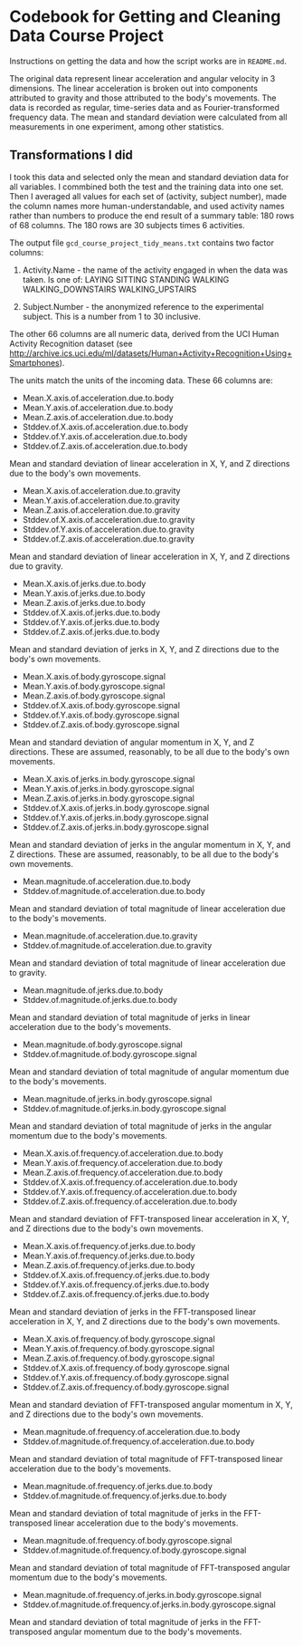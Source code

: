 Codebook for Getting and Cleaning Data Course Project
=====================================================

Instructions on getting the data and how the script works are in `README.md`.

The original data represent linear acceleration and angular velocity in 3 dimensions. The linear acceleration is broken out into
components attributed to gravity and those attributed to the body's movements. The data is recorded as regular,
time-series data and as Fourier-transformed frequency data. The mean and standard deviation were calculated from all measurements in one experiment, among other statistics.

Transformations I did
---------------------

I took this data and selected only the mean and standard deviation data for all variables. I commbined both the test and the training data into one set. Then I averaged all values for each set of (activity, subject number), made the column names more human-understandable, and used activity names rather than numbers to produce the end result of
a summary table: 180 rows of 68 columns. The 180 rows are 30 subjects times 6 activities.

The output file `gcd_course_project_tidy_means.txt` contains two factor columns:

1. Activity.Name - the name of the activity engaged in when the data was taken. Is one of:
        LAYING
        SITTING
        STANDING
        WALKING
        WALKING_DOWNSTAIRS
        WALKING_UPSTAIRS

2. Subject.Number - the anonymized reference to the experimental subject. This is a number from 1 to 30 inclusive.

The other 66 columns are all numeric data, derived from the UCI Human Activity Recognition dataset (see http://archive.ics.uci.edu/ml/datasets/Human+Activity+Recognition+Using+Smartphones).

The units match the units of the incoming data. These 66 columns are:

 * Mean.X.axis.of.acceleration.due.to.body
 * Mean.Y.axis.of.acceleration.due.to.body
 * Mean.Z.axis.of.acceleration.due.to.body
 * Stddev.of.X.axis.of.acceleration.due.to.body
 * Stddev.of.Y.axis.of.acceleration.due.to.body
 * Stddev.of.Z.axis.of.acceleration.due.to.body

Mean and standard deviation of linear acceleration in X, Y, and Z directions due to the body's own movements.

 * Mean.X.axis.of.acceleration.due.to.gravity
 * Mean.Y.axis.of.acceleration.due.to.gravity
 * Mean.Z.axis.of.acceleration.due.to.gravity
 * Stddev.of.X.axis.of.acceleration.due.to.gravity
 * Stddev.of.Y.axis.of.acceleration.due.to.gravity
 * Stddev.of.Z.axis.of.acceleration.due.to.gravity

Mean and standard deviation of linear acceleration in X, Y, and Z directions due to gravity.

 * Mean.X.axis.of.jerks.due.to.body
 * Mean.Y.axis.of.jerks.due.to.body
 * Mean.Z.axis.of.jerks.due.to.body
 * Stddev.of.X.axis.of.jerks.due.to.body
 * Stddev.of.Y.axis.of.jerks.due.to.body
 * Stddev.of.Z.axis.of.jerks.due.to.body

Mean and standard deviation of jerks in X, Y, and Z directions due to the body's own movements.

 * Mean.X.axis.of.body.gyroscope.signal
 * Mean.Y.axis.of.body.gyroscope.signal
 * Mean.Z.axis.of.body.gyroscope.signal
 * Stddev.of.X.axis.of.body.gyroscope.signal
 * Stddev.of.Y.axis.of.body.gyroscope.signal
 * Stddev.of.Z.axis.of.body.gyroscope.signal

Mean and standard deviation of angular momentum in X, Y, and Z directions. These are assumed, reasonably, to be all due to the body's own movements.

 * Mean.X.axis.of.jerks.in.body.gyroscope.signal
 * Mean.Y.axis.of.jerks.in.body.gyroscope.signal
 * Mean.Z.axis.of.jerks.in.body.gyroscope.signal
 * Stddev.of.X.axis.of.jerks.in.body.gyroscope.signal
 * Stddev.of.Y.axis.of.jerks.in.body.gyroscope.signal
 * Stddev.of.Z.axis.of.jerks.in.body.gyroscope.signal

Mean and standard deviation of jerks in the angular momentum in X, Y, and Z directions. These are assumed, reasonably, to be all due to the body's own movements.

 * Mean.magnitude.of.acceleration.due.to.body
 * Stddev.of.magnitude.of.acceleration.due.to.body

Mean and standard deviation of total magnitude of linear acceleration due to the body's movements.

 * Mean.magnitude.of.acceleration.due.to.gravity
 * Stddev.of.magnitude.of.acceleration.due.to.gravity

Mean and standard deviation of total magnitude of linear acceleration due to gravity.

 * Mean.magnitude.of.jerks.due.to.body
 * Stddev.of.magnitude.of.jerks.due.to.body

Mean and standard deviation of total magnitude of jerks in linear acceleration due to the body's movements.

 * Mean.magnitude.of.body.gyroscope.signal
 * Stddev.of.magnitude.of.body.gyroscope.signal

Mean and standard deviation of total magnitude of angular momentum due to the body's movements.

 * Mean.magnitude.of.jerks.in.body.gyroscope.signal
 * Stddev.of.magnitude.of.jerks.in.body.gyroscope.signal

Mean and standard deviation of total magnitude of jerks in the angular momentum due to the body's movements.

 * Mean.X.axis.of.frequency.of.acceleration.due.to.body
 * Mean.Y.axis.of.frequency.of.acceleration.due.to.body
 * Mean.Z.axis.of.frequency.of.acceleration.due.to.body
 * Stddev.of.X.axis.of.frequency.of.acceleration.due.to.body
 * Stddev.of.Y.axis.of.frequency.of.acceleration.due.to.body
 * Stddev.of.Z.axis.of.frequency.of.acceleration.due.to.body

Mean and standard deviation of FFT-transposed linear acceleration in X, Y, and Z directions due to the body's own movements.

 * Mean.X.axis.of.frequency.of.jerks.due.to.body
 * Mean.Y.axis.of.frequency.of.jerks.due.to.body
 * Mean.Z.axis.of.frequency.of.jerks.due.to.body
 * Stddev.of.X.axis.of.frequency.of.jerks.due.to.body
 * Stddev.of.Y.axis.of.frequency.of.jerks.due.to.body
 * Stddev.of.Z.axis.of.frequency.of.jerks.due.to.body

Mean and standard deviation of jerks in the FFT-transposed linear acceleration in X, Y, and Z directions due to the body's own movements.

 * Mean.X.axis.of.frequency.of.body.gyroscope.signal
 * Mean.Y.axis.of.frequency.of.body.gyroscope.signal
 * Mean.Z.axis.of.frequency.of.body.gyroscope.signal
 * Stddev.of.X.axis.of.frequency.of.body.gyroscope.signal
 * Stddev.of.Y.axis.of.frequency.of.body.gyroscope.signal
 * Stddev.of.Z.axis.of.frequency.of.body.gyroscope.signal

Mean and standard deviation of FFT-transposed angular momentum in X, Y, and Z directions due to the body's own movements.

 * Mean.magnitude.of.frequency.of.acceleration.due.to.body
 * Stddev.of.magnitude.of.frequency.of.acceleration.due.to.body

Mean and standard deviation of total magnitude of FFT-transposed linear acceleration due to the body's movements.

 * Mean.magnitude.of.frequency.of.jerks.due.to.body
 * Stddev.of.magnitude.of.frequency.of.jerks.due.to.body

Mean and standard deviation of total magnitude of jerks in the FFT-transposed linear acceleration due to the body's movements.

 * Mean.magnitude.of.frequency.of.body.gyroscope.signal
 * Stddev.of.magnitude.of.frequency.of.body.gyroscope.signal

Mean and standard deviation of total magnitude of FFT-transposed angular momentum due to the body's movements.

 * Mean.magnitude.of.frequency.of.jerks.in.body.gyroscope.signal
 * Stddev.of.magnitude.of.frequency.of.jerks.in.body.gyroscope.signal
 
 Mean and standard deviation of total magnitude of jerks in the FFT-transposed angular momentum due to the body's movements.
 